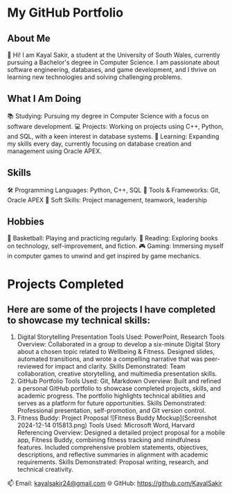 # My GitHub Portfolio
## About Me
👋 Hi! I am Kayal Sakir, a student at the University of South Wales, currently pursuing a Bachelor's degree in Computer Science. I am passionate about software engineering, databases, and game development, and I thrive on learning new technologies and solving challenging problems.

## What I Am Doing
📚 Studying: Pursuing my degree in Computer Science with a focus on software development.
💻 Projects: Working on projects using C++, Python, and SQL, with a keen interest in database systems.
🌱 Learning: Expanding my skills every day, currently focusing on database creation and management using Oracle APEX.

## Skills
🛠 Programming Languages: Python, C++, SQL
🔧 Tools & Frameworks: Git, Oracle APEX
🌟 Soft Skills: Project management, teamwork, leadership

## Hobbies
🏀 Basketball: Playing and practicing regularly.
📖 Reading: Exploring books on technology, self-improvement, and fiction.
🎮 Gaming: Immersing myself in computer games to unwind and get inspired by game mechanics.

# Projects Completed
## Here are some of the projects I have completed to showcase my technical skills:

1. Digital Storytelling Presentation
Tools Used: PowerPoint, Research Tools
Overview: Collaborated in a group to develop a six-minute Digital Story about a chosen topic related to Wellbeing & Fitness. Designed slides, automated transitions, and wrote a compelling narrative that was peer-reviewed for impact and clarity.
Skills Demonstrated: Team collaboration, creative storytelling, and multimedia presentation skills.
2. GitHub Portfolio
Tools Used: Git, Markdown
Overview: Built and refined a personal GitHub portfolio to showcase completed projects, skills, and academic progress. The portfolio highlights technical abilities and serves as a platform for future opportunities.
Skills Demonstrated: Professional presentation, self-promotion, and Git version control.
3. Fitness Buddy: Project Proposal
![Fitness Buddy Mockup](Screenshot 2024-12-14 015813.png)
Tools Used: Microsoft Word, Harvard Referencing
Overview: Designed a detailed project proposal for a mobile app, Fitness Buddy, combining fitness tracking and mindfulness features. Included comprehensive problem statements, objectives, descriptions, and reflective summaries in alignment with academic requirements.
Skills Demonstrated: Proposal writing, research, and technical creativity.

📫 Email: kayalsakir24@gmail.com
🌐 GitHub: https://github.com/KayalSakir
